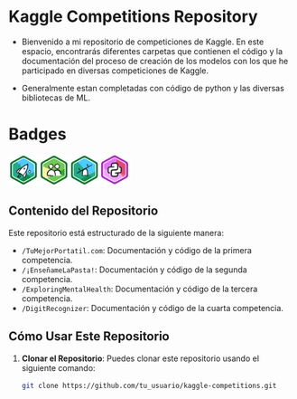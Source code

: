 # Kaggle Competitions Repository

- Bienvenido a mi repositorio de competiciones de Kaggle. En este espacio, encontrarás diferentes carpetas que contienen el código y la documentación del proceso de creación de los modelos con los que he participado en diversas competiciones de Kaggle.

- Generalmente estan completadas con código de python y las diversas bibliotecas de ML.

# Badges

![Badges_obtenidas](Images/badges_kaggle.png)

## Contenido del Repositorio

Este repositorio está estructurado de la siguiente manera:

- `/TuMejorPortatil.com`: Documentación y código de la primera competencia.
- `/¡EnseñameLaPasta!`: Documentación y código de la segunda competencia.
- `/ExploringMentalHealth`: Documentación y código de la tercera competencia.
- `/DigitRecognizer`: Documentación y código de la cuarta competencia.

## Cómo Usar Este Repositorio

1. **Clonar el Repositorio**: 
   Puedes clonar este repositorio usando el siguiente comando:

   ```bash
   git clone https://github.com/tu_usuario/kaggle-competitions.git
